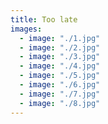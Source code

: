 ```yaml
---
title: Too late
images:
  - image: "./1.jpg"
  - image: "./2.jpg"
  - image: "./3.jpg"
  - image: "./4.jpg"
  - image: "./5.jpg"
  - image: "./6.jpg"
  - image: "./7.jpg"
  - image: "./8.jpg"
---
```

